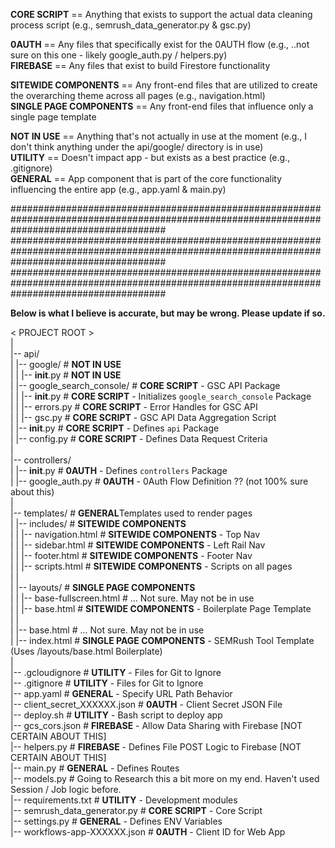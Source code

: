 

**CORE SCRIPT** == Anything that exists to support the actual data cleaning process script (e.g., semrush_data_generator.py & gsc.py)  

**0AUTH** == Any files that specifically exist for the 0AUTH flow (e.g., ..not sure on this one - likely google_auth.py / helpers.py)  
**FIREBASE** == Any files that exist to build Firestore functionality  

**SITEWIDE COMPONENTS** == Any front-end files that are utilized to create the overarching theme across all pages (e.g., navigation.html)  
**SINGLE PAGE COMPONENTS** == Any front-end files that influence only a single page template  

**NOT IN USE** == Anything that's not actually in use at the moment (e.g., I don't think anything under the api/google/ directory is in use)  
**UTILITY** == Doesn't impact app - but exists as a best practice (e.g., .gitignore)  
**GENERAL** == App component that is part of the core functionality influencing the entire app (e.g., app.yaml & main.py)   

############################################################################################################################################
############################################################################################################################################
############################################################################################################################################
  
**Below is what I believe is accurate, but may be wrong. Please update if so.**  

< PROJECT ROOT >  
   |  
   |-- api/  
   |    |-- google/                              # **NOT IN USE**  
   |    |       |-- __init__.py                  # **NOT IN USE**  
   |    |-- google_search_console/               # **CORE SCRIPT** - GSC API Package   
   |    |       |-- __init__.py                  # **CORE SCRIPT** - Initializes `google_search_console` Package  
   |    |       |-- errors.py                    # **CORE SCRIPT** - Error Handles for GSC API  
   |    |       |-- gsc.py                       # **CORE SCRIPT** - GSC API Data Aggregation Script  
   |    |-- __init__.py                          # **CORE SCRIPT** - Defines `api` Package  
   |    |-- config.py                            # **CORE SCRIPT** - Defines Data Request Criteria  
   |  
   |-- controllers/  
   |    |-- __init__.py                          # **0AUTH** - Defines `controllers` Package  
   |    |-- google_auth.py                       # **0AUTH** - 0Auth Flow Definition ?? (not 100% sure about this)  
   |  
   |-- templates/                                # **GENERAL**Templates used to render pages  
   |    |-- includes/                            # **SITEWIDE COMPONENTS**  
   |    |       |-- navigation.html              # **SITEWIDE COMPONENTS** - Top Nav  
   |    |       |-- sidebar.html                 # **SITEWIDE COMPONENTS** - Left Rail Nav  
   |    |       |-- footer.html                  # **SITEWIDE COMPONENTS** - Footer Nav  
   |    |       |-- scripts.html                 # **SITEWIDE COMPONENTS** - Scripts on all pages  
   |    |  
   |    |-- layouts/                             # **SINGLE PAGE COMPONENTS**  
   |    |       |-- base-fullscreen.html         # ... Not sure. May not be in use  
   |    |       |-- base.html                    # **SITEWIDE COMPONENTS** - Boilerplate Page Template  
   |    |  
   |    |-- base.html                            # ... Not sure. May not be in use       
   |    |-- index.html                           # **SINGLE PAGE COMPONENTS** - SEMRush Tool Template (Uses /layouts/base.html Boilerplate)  
   |  
   |-- .gcloudignore                             # **UTILITY** - Files for Git to Ignore  
   |-- .gitignore                                # **UTILITY** - Files for Git to Ignore  
   |-- app.yaml                                  # **GENERAL** - Specify URL Path Behavior  
   |-- client_secret_XXXXXX.json                 # **0AUTH** - Client Secret JSON File  
   |-- deploy.sh                                 # **UTILITY** - Bash script to deploy app  
   |-- gcs_cors.json                             # **FIREBASE** - Allow Data Sharing with Firebase [NOT CERTAIN ABOUT THIS]    
   |-- helpers.py                                # **FIREBASE** - Defines File POST Logic to Firebase [NOT CERTAIN ABOUT THIS]  
   |-- main.py                                   # **GENERAL** - Defines Routes     
   |-- models.py                                 # Going to Research this a bit more on my end. Haven't used Session / Job logic before.  
   |-- requirements.txt                          # **UTILITY** - Development modules  
   |-- semrush_data_generator.py                 # **CORE SCRIPT** - Core Script  
   |-- settings.py                               # **GENERAL** - Defines ENV Variables  
   |-- workflows-app-XXXXXX.json                 # **0AUTH** - Client ID for Web App  